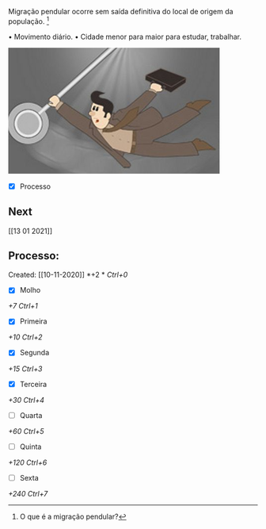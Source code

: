 Migração pendular ocorre sem saída definitiva do local de origem da população. [^1]

[^1]: O que é a migração pendular?

• Movimento diário.
• Cidade menor para maior para estudar, trabalhar.

![](Imagens/paste-20744692039681.jpg)

- [x] Processo 

## Next
[[13 01 2021]]
## Processo:
Created: [[10-11-2020]]
*+2 *  *Ctrl+0*
- [x] Molho  

*+7*  *Ctrl+1*

- [x] Primeira 

*+10*  *Ctrl+2*

- [x] Segunda

*+15*  *Ctrl+3*

- [x] Terceira 

*+30*  *Ctrl+4*

- [ ] Quarta 

*+60*  *Ctrl+5*

- [ ] Quinta 

*+120*  *Ctrl+6*

- [ ] Sexta 

*+240*  *Ctrl+7*